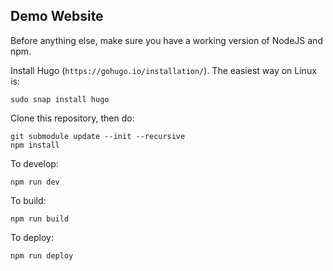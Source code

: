 
## Demo Website

Before anything else, make sure you have a working version of NodeJS and npm.

Install Hugo (`https://gohugo.io/installation/`). The easiest way on Linux is:

```
sudo snap install hugo
```

Clone this repository, then do:

```
git submodule update --init --recursive
npm install
```

To develop:
```
npm run dev
```

To build:
```
npm run build
```

To deploy:
```
npm run deploy
```
